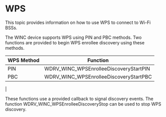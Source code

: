 # WPS

This topic provides information on how to use WPS to connect to Wi-Fi BSSs.

The WINC device supports WPS using PIN and PBC methods. Two functions are provided to begin WPS enrollee discovery using
these methods.


|	WPS Method		 | 						Function								|
|-------------------------|--------------------------------------------------------------|
|PIN		|	WDRV_WINC_WPSEnrolleeDiscoveryStartPIN|
|PBC	|	WDRV_WINC_WPSEnrolleeDiscoveryStartPBC|
|

These functions use a provided callback to signal discovery events.
The function WDRV_WINC_WPSEnrolleeDiscoveryStop can be used to stop WPS discovery.